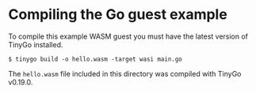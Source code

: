 # Compiling the Go guest example

To compile this example WASM guest you must have the latest version of TinyGo installed.

```console
$ tinygo build -o hello.wasm -target wasi main.go
```

The `hello.wasm` file included in this directory was compiled with TinyGo v0.19.0.
